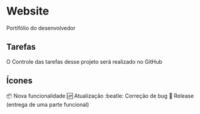 # Website
Portifólio do desenvolvedor

## Tarefas

O Controle das tarefas desse projeto será realizado no GitHub

## Ícones

:package: Nova funcionalidade
:up: Atualização
:beatle: Correção de bug
:checkered_flag: Release (entrega de uma parte funcional)

